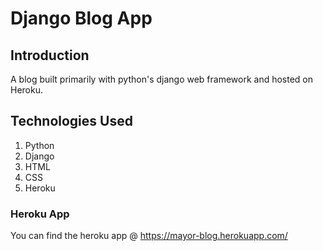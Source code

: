 # Django Blog App

## Introduction
A blog built primarily with python's django web framework and hosted on Heroku.

## Technologies Used
1. Python
2. Django
3. HTML
4. CSS
5. Heroku

### Heroku App
You can find the heroku app @ https://mayor-blog.herokuapp.com/
